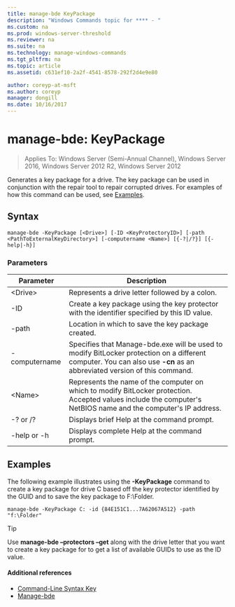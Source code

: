 ```yaml
---
title: manage-bde KeyPackage
description: "Windows Commands topic for **** - "
ms.custom: na
ms.prod: windows-server-threshold
ms.reviewer: na
ms.suite: na
ms.technology: manage-windows-commands
ms.tgt_pltfrm: na
ms.topic: article
ms.assetid: c631ef10-2a2f-4541-8578-292f2d4e9e80

author: coreyp-at-msft
ms.author: coreyp
manager: dongill
ms.date: 10/16/2017
---
```


# manage-bde: KeyPackage

> Applies To: Windows Server (Semi-Annual Channel), Windows Server 2016, Windows Server 2012 R2, Windows Server 2012

Generates a key package for a drive. The key package can be used in conjunction with the repair tool to repair corrupted drives. For examples of how this command can be used, see [Examples](#BKMK_Examples).

## Syntax

```
manage-bde -KeyPackage [<Drive>] [-ID <KeyProtectoryID>] [-path <PathToExternalKeyDirectory>] [-computername <Name>] [{-?|/?}] [{-help|-h}]
```

### Parameters

|Parameter|Description|
|---------|-----------|
|\<Drive>|Represents a drive letter followed by a colon.|
|-ID|Create a key package using the key protector with the identifier specified by this ID value.|
|-path|Location in which to save the key package created.|
|-computername|Specifies that Manage-bde.exe will be used to modify BitLocker protection on a different computer. You can also use **-cn** as an abbreviated version of this command.|
|\<Name>|Represents the name of the computer on which to modify BitLocker protection. Accepted values include the computer's NetBIOS name and the computer's IP address.|
|-? or /?|Displays brief Help at the command prompt.|
|-help or -h|Displays complete Help at the command prompt.|

## <a name="BKMK_Examples"></a>Examples

The following example illustrates using the **-KeyPackage** command to create a key package for drive C  based off the key protector identified by the GUID and to save the key package to F:\Folder.
```
manage-bde -KeyPackage C: -id {84E151C1...7A62067A512} -path "f:\Folder"
```

> [!TIP]
> Use **manage-bde –protectors –get** along with the drive letter that you want to create a key package for to get a list of available GUIDs to use as the ID value.

#### Additional references

-   [Command-Line Syntax Key](command-line-syntax-key.md)
-   [Manage-bde](manage-bde.md)